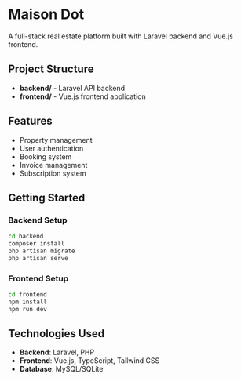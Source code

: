 # Maison Dot

A full-stack real estate platform built with Laravel backend and Vue.js frontend.

## Project Structure

- **backend/** - Laravel API backend
- **frontend/** - Vue.js frontend application

## Features

- Property management
- User authentication
- Booking system
- Invoice management
- Subscription system

## Getting Started

### Backend Setup
```bash
cd backend
composer install
php artisan migrate
php artisan serve
```

### Frontend Setup
```bash
cd frontend
npm install
npm run dev
```

## Technologies Used

- **Backend**: Laravel, PHP
- **Frontend**: Vue.js, TypeScript, Tailwind CSS
- **Database**: MySQL/SQLite
